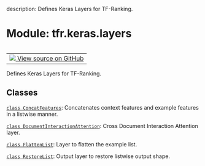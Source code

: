 description: Defines Keras Layers for TF-Ranking.

<div itemscope itemtype="http://developers.google.com/ReferenceObject">
<meta itemprop="name" content="tfr.keras.layers" />
<meta itemprop="path" content="Stable" />
</div>

# Module: tfr.keras.layers

<!-- Insert buttons and diff -->

<table class="tfo-notebook-buttons tfo-api nocontent" align="left">
<td>
  <a target="_blank" href="https://github.com/tensorflow/ranking/tree/master/tensorflow_ranking/python/keras/layers.py">
    <img src="https://www.tensorflow.org/images/GitHub-Mark-32px.png" />
    View source on GitHub
  </a>
</td>
</table>

Defines Keras Layers for TF-Ranking.

## Classes

[`class ConcatFeatures`](../../tfr/keras/layers/ConcatFeatures.md): Concatenates
context features and example features in a listwise manner.

[`class DocumentInteractionAttention`](../../tfr/keras/layers/DocumentInteractionAttention.md):
Cross Document Interaction Attention layer.

[`class FlattenList`](../../tfr/keras/layers/FlattenList.md): Layer to flatten
the example list.

[`class RestoreList`](../../tfr/keras/layers/RestoreList.md): Output layer to
restore listwise output shape.
